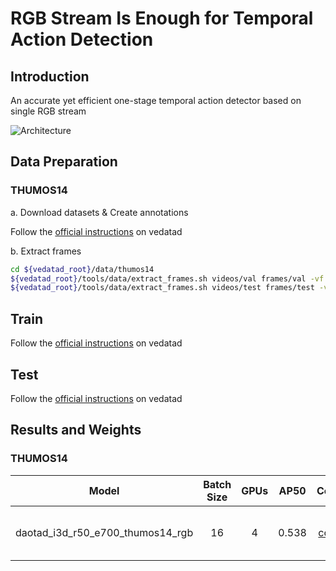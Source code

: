 # RGB Stream Is Enough for Temporal Action Detection
## Introduction
An accurate yet efficient one-stage temporal action detector based on single RGB stream

![Architecture](https://github.com/Media-Smart/vedatad/blob/main/configs/trainval/daotad/img/Architecture.png)

## Data Preparation

### THUMOS14

a. Download datasets & Create annotations

Follow the [official instructions](https://github.com/Media-Smart/vedatad/tree/main/tools/data/thumos14) on vedatad

b. Extract frames

```bash
cd ${vedatad_root}/data/thumos14
${vedatad_root}/tools/data/extract_frames.sh videos/val frames/val -vf fps=25 -s 128x128 %05d.jpg
${vedatad_root}/tools/data/extract_frames.sh videos/test frames/test -vf fps=25 -s 128x128 %05d.jpg
```

## Train

Follow the [official instructions](https://github.com/Media-Smart/vedatad#train) on vedatad

## Test

Follow the [official instructions](https://github.com/Media-Smart/vedatad#test) on vedatad

## Results and Weights
### THUMOS14
|  Model |  Batch Size | GPUs | AP50 | Config | Download |
|:------:|:-----------------------:|:----:|:----:|:------:|:--------:|
| daotad_i3d_r50_e700_thumos14_rgb | 16 | 4 | 0.538 | [config](https://github.com/Media-Smart/vedatad/blob/main/configs/trainval/daotad/daotad_i3d_r50_e700_thumos14_rgb.py) | model weights on [Google Drive](https://drive.google.com/drive/folders/151ueiYJrkL4YtnUktVDQoJ4tir9WdvKB) |
